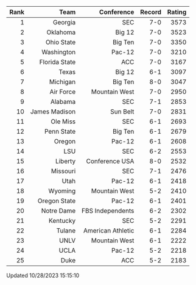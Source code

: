 | Rank  | Team                 | Conference           | Record   | Rating |
| ---:  | ---:                 | ---:                 | ---:     | ---:   |
| 1     | Georgia              | SEC                  | 7-0      | 3573   |
| 2     | Oklahoma             | Big 12               | 7-0      | 3523   |
| 3     | Ohio State           | Big Ten              | 7-0      | 3350   |
| 4     | Washington           | Pac-12               | 7-0      | 3210   |
| 5     | Florida State        | ACC                  | 7-0      | 3167   |
| 6     | Texas                | Big 12               | 6-1      | 3097   |
| 7     | Michigan             | Big Ten              | 8-0      | 3047   |
| 8     | Air Force            | Mountain West        | 7-0      | 2950   |
| 9     | Alabama              | SEC                  | 7-1      | 2853   |
| 10    | James Madison        | Sun Belt             | 7-0      | 2831   |
| 11    | Ole Miss             | SEC                  | 6-1      | 2693   |
| 12    | Penn State           | Big Ten              | 6-1      | 2679   |
| 13    | Oregon               | Pac-12               | 6-1      | 2608   |
| 14    | LSU                  | SEC                  | 6-2      | 2553   |
| 15    | Liberty              | Conference USA       | 8-0      | 2532   |
| 16    | Missouri             | SEC                  | 7-1      | 2476   |
| 17    | Utah                 | Pac-12               | 6-1      | 2418   |
| 18    | Wyoming              | Mountain West        | 5-2      | 2410   |
| 19    | Oregon State         | Pac-12               | 6-1      | 2401   |
| 20    | Notre Dame           | FBS Independents     | 6-2      | 2302   |
| 21    | Kentucky             | SEC                  | 5-2      | 2291   |
| 22    | Tulane               | American Athletic    | 6-1      | 2284   |
| 23    | UNLV                 | Mountain West        | 6-1      | 2222   |
| 24    | UCLA                 | Pac-12               | 5-2      | 2218   |
| 25    | Duke                 | ACC                  | 5-2      | 2183   |

Updated 10/28/2023 15:15:10
